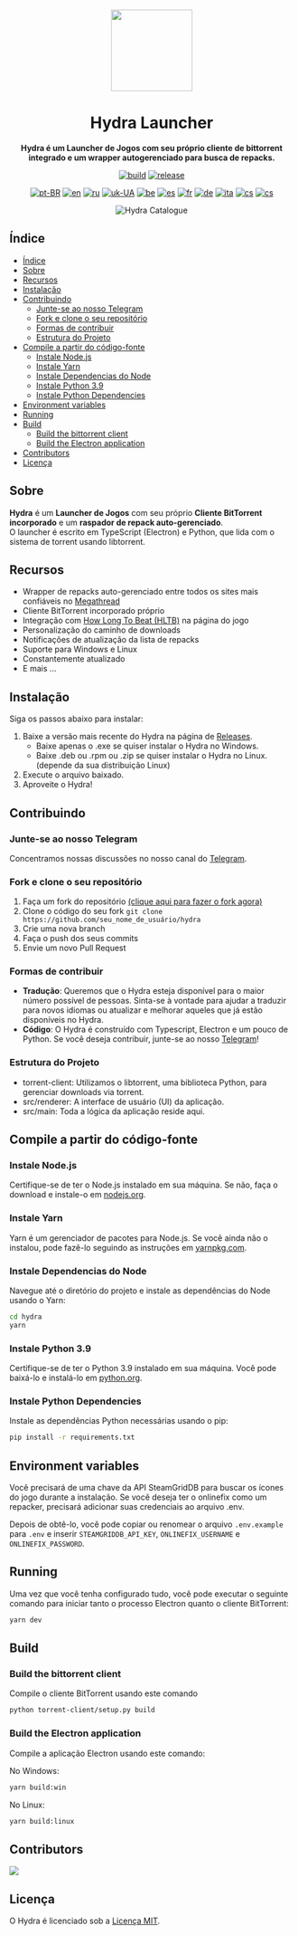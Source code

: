 <br>

<div align="center">

[<img src="./resources/icon.png" width="144"/>](https://hydralauncher.site)

  <h1 align="center">Hydra Launcher</h1>

  <p align="center">
    <strong>Hydra é um Launcher de Jogos com seu próprio cliente de bittorrent integrado e um wrapper autogerenciado para busca de repacks.</strong>
  </p>

[![build](https://img.shields.io/github/actions/workflow/status/hydralauncher/hydra/build.yml)](https://github.com/hydralauncher/hydra/actions)
[![release](https://img.shields.io/github/package-json/v/hydralauncher/hydra)](https://github.com/hydralauncher/hydra/releases)

[![pt-BR](https://img.shields.io/badge/lang-pt--BR-green.svg)](README.pt-BR.md)
[![en](https://img.shields.io/badge/lang-en-red.svg)](README.md)
[![ru](https://img.shields.io/badge/lang-ru-yellow.svg)](README.ru.md)
[![uk-UA](https://img.shields.io/badge/lang-uk--UA-blue)](README.uk-UA.md)
[![be](https://img.shields.io/badge/lang-be-orange)](README.be.md)
[![es](https://img.shields.io/badge/lang-es-red)](README.es.md)
[![fr](https://img.shields.io/badge/lang-fr-blue)](README.fr.md)
[![de](https://img.shields.io/badge/lang-de-black)](README.de.md)
[![ita](https://img.shields.io/badge/lang-it-red)](README.it.md)
[![cs](https://img.shields.io/badge/lang-cs-purple)](README.cs.md)
[![cs](https://img.shields.io/badge/lang-nb-blue)](README.nb.md)

![Hydra Catalogue](./docs/screenshot.png)

</div>

## Índice

- [Índice](#índice)
- [Sobre](#-sobre)
- [Recursos](#-recursos)
- [Instalação](#-instalação)
- [Contribuindo](#-contribuindo)
  - [Junte-se ao nosso Telegram](#-junte-se-ao-nosso-telegram)
  - [Fork e clone o seu repositório](#-fork-e-clone-o-seu-repositório)
  - [Formas de contribuir](#-formas-de-contribuir)
  - [Estrutura do Projeto](#-estrutura-do-projeto)
- [Compile a partir do código-fonte](#-compile-a-partir-do-código-fonte)
  - [Instale Node.js](#-instale-nodejs)
  - [Instale Yarn](#-instale-yarn)
  - [Instale Dependencias do Node](#-instale-dependencias-do-node)
  - [Instale Python 3.9](#-instale-python-39)
  - [Instale Python Dependencies](#-instale-python-dependencies)
- [Environment variables](#-environment-variables)
- [Running](#-running)
- [Build](#-build)
  - [Build the bittorrent client](#-build-the-bittorrent-client)
  - [Build the Electron application](#-build-the-electron-application)
- [Contributors](#-contributors)
- [Licença](#-licença)

## <a name="about"> Sobre

**Hydra** é um **Launcher de Jogos** com seu próprio **Cliente BitTorrent incorporado** e um **raspador de repack auto-gerenciado**.
<br>
O launcher é escrito em TypeScript (Electron) e Python, que lida com o sistema de torrent usando libtorrent.

## <a name="features"> Recursos

- Wrapper de repacks auto-gerenciado entre todos os sites mais confiáveis no [Megathread]("https://www.reddit.com/r/Piracy/wiki/megathread/")
- Cliente BitTorrent incorporado próprio
- Integração com [How Long To Beat (HLTB)](https://howlongtobeat.com/) na página do jogo
- Personalização do caminho de downloads
- Notificações de atualização da lista de repacks
- Suporte para Windows e Linux
- Constantemente atualizado
- E mais ...

## <a name="installation"> Instalação

Siga os passos abaixo para instalar:

1. Baixe a versão mais recente do Hydra na página de [Releases](https://github.com/hydralauncher/hydra/releases/latest).
   - Baixe apenas o .exe se quiser instalar o Hydra no Windows.
   - Baixe .deb ou .rpm ou .zip se quiser instalar o Hydra no Linux. (depende da sua distribuição Linux)
2. Execute o arquivo baixado.
3. Aproveite o Hydra!

## <a name="contributing"> Contribuindo

### <a name="join-our-telegram"></a> Junte-se ao nosso Telegram

Concentramos nossas discussões no nosso canal do [Telegram](https://t.me/hydralauncher).

### <a name="fork-and-clone-your-repository"></a> Fork e clone o seu repositório

1. Faça um fork do repositório [(clique aqui para fazer o fork agora)](https://github.com/hydralauncher/hydra/fork)
2. Clone o código do seu fork `git clone https://github.com/seu_nome_de_usuário/hydra`
3. Crie uma nova branch
4. Faça o push dos seus commits
5. Envie um novo Pull Request

### <a name="ways-you-can-contribute"></a> Formas de contribuir

- **Tradução**: Queremos que o Hydra esteja disponível para o maior número possível de pessoas. Sinta-se à vontade para ajudar a traduzir para novos idiomas ou atualizar e melhorar aqueles que já estão disponíveis no Hydra.
- **Código**: O Hydra é construído com Typescript, Electron e um pouco de Python. Se você deseja contribuir, junte-se ao nosso [Telegram](https://t.me/hydralauncher)!

### <a name="project-structure"></a> Estrutura do Projeto

- torrent-client: Utilizamos o libtorrent, uma biblioteca Python, para gerenciar downloads via torrent.
- src/renderer: A interface de usuário (UI) da aplicação.
- src/main: Toda a lógica da aplicação reside aqui.

## <a name="build-from-source"></a> Compile a partir do código-fonte

### <a name="install-nodejs"></a> Instale Node.js

Certifique-se de ter o Node.js instalado em sua máquina. Se não, faça o download e instale-o em [nodejs.org](https://nodejs.org/).

### <a name="install-yarn"></a> Instale Yarn

Yarn é um gerenciador de pacotes para Node.js. Se você ainda não o instalou, pode fazê-lo seguindo as instruções em [yarnpkg.com](https://classic.yarnpkg.com/lang/en/docs/install/).

### <a name="install-node-dependencies"></a> Instale Dependencias do Node

Navegue até o diretório do projeto e instale as dependências do Node usando o Yarn:

```bash
cd hydra
yarn
```

### <a name="install-python-39"></a> Instale Python 3.9

Certifique-se de ter o Python 3.9 instalado em sua máquina. Você pode baixá-lo e instalá-lo em [python.org](https://www.python.org/downloads/release/python-3913/).

### <a name="install-python-dependencies"></a> Instale Python Dependencies

Instale as dependências Python necessárias usando o pip:

```bash
pip install -r requirements.txt
```

## <a name="environment-variables"></a> Environment variables

Você precisará de uma chave da API SteamGridDB para buscar os ícones do jogo durante a instalação.
Se você deseja ter o onlinefix como um repacker, precisará adicionar suas credenciais ao arquivo .env.

Depois de obtê-lo, você pode copiar ou renomear o arquivo `.env.example` para `.env` e inserir `STEAMGRIDDB_API_KEY`, `ONLINEFIX_USERNAME` e `ONLINEFIX_PASSWORD`.

## <a name="running"></a> Running

Uma vez que você tenha configurado tudo, você pode executar o seguinte comando para iniciar tanto o processo Electron quanto o cliente BitTorrent:

```bash
yarn dev
```

## <a name="build"></a> Build

### <a name="build-the-bittorrent-client"></a> Build the bittorrent client

Compile o cliente BitTorrent usando este comando

```bash
python torrent-client/setup.py build
```

### <a name="build-the-electron-application"></a> Build the Electron application

Compile a aplicação Electron usando este comando:

No Windows:

```bash
yarn build:win
```

No Linux:

```bash
yarn build:linux
```

## <a name="contributors"></a> Contributors

<a href="https://github.com/hydralauncher/hydra/graphs/contributors">
  <img src="https://contrib.rocks/image?repo=hydralauncher/hydra" />
</a>

## <a name="license"></a> Licença

O Hydra é licenciado sob a [Licença MIT](LICENSE).
